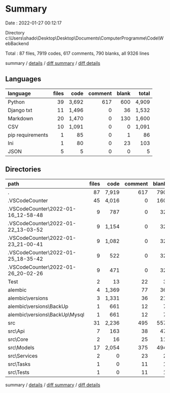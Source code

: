 # Summary

Date : 2022-01-27 00:12:17

Directory c:\Users\shado\Desktop\Desktop\Documents\ComputerProgramme\Code\WebBackend

Total : 87 files,  7919 codes, 617 comments, 790 blanks, all 9326 lines

summary / [details](details.md) / [diff summary](diff.md) / [diff details](diff-details.md)

## Languages
| language | files | code | comment | blank | total |
| :--- | ---: | ---: | ---: | ---: | ---: |
| Python | 39 | 3,692 | 617 | 600 | 4,909 |
| Django txt | 11 | 1,496 | 0 | 36 | 1,532 |
| Markdown | 20 | 1,470 | 0 | 130 | 1,600 |
| CSV | 10 | 1,091 | 0 | 0 | 1,091 |
| pip requirements | 1 | 85 | 0 | 1 | 86 |
| Ini | 1 | 80 | 0 | 23 | 103 |
| JSON | 5 | 5 | 0 | 0 | 5 |

## Directories
| path | files | code | comment | blank | total |
| :--- | ---: | ---: | ---: | ---: | ---: |
| . | 87 | 7,919 | 617 | 790 | 9,326 |
| .VSCodeCounter | 45 | 4,016 | 0 | 160 | 4,176 |
| .VSCodeCounter\2022-01-16_12-58-48 | 9 | 787 | 0 | 32 | 819 |
| .VSCodeCounter\2022-01-22_13-03-52 | 9 | 1,154 | 0 | 32 | 1,186 |
| .VSCodeCounter\2022-01-23_21-00-41 | 9 | 1,082 | 0 | 32 | 1,114 |
| .VSCodeCounter\2022-01-25_18-35-42 | 9 | 522 | 0 | 32 | 554 |
| .VSCodeCounter\2022-01-26_20-02-26 | 9 | 471 | 0 | 32 | 503 |
| Test | 2 | 13 | 22 | 3 | 38 |
| alembic | 4 | 1,369 | 77 | 36 | 1,482 |
| alembic\versions | 3 | 1,331 | 36 | 21 | 1,388 |
| alembic\versions\BackUp | 1 | 661 | 12 | 7 | 680 |
| alembic\versions\BackUp\Mysql | 1 | 661 | 12 | 7 | 680 |
| src | 31 | 2,236 | 495 | 557 | 3,288 |
| src\Api | 7 | 163 | 38 | 47 | 248 |
| src\Core | 2 | 16 | 25 | 11 | 52 |
| src\Models | 17 | 2,054 | 375 | 494 | 2,923 |
| src\Services | 2 | 0 | 23 | 2 | 25 |
| src\Tasks | 1 | 0 | 11 | 1 | 12 |
| src\Tests | 1 | 0 | 11 | 1 | 12 |

summary / [details](details.md) / [diff summary](diff.md) / [diff details](diff-details.md)